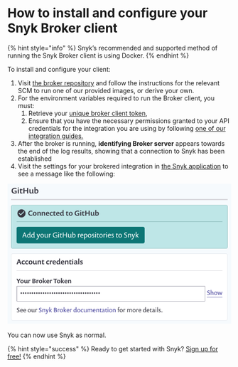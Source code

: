 # How to install and configure your Snyk Broker client

{% hint style="info" %}
Snyk’s recommended and supported method of running the Snyk Broker client is using Docker.
{% endhint %}

To install and configure your client:

1. Visit [the broker repository](https://github.com/snyk/broker/) and follow the instructions for the relevant SCM to run one of our provided images, or derive your own.
2. For the environment variables required to run the Broker client, you must:
   1. Retrieve your [unique broker client token,](integrations/snyk-broker/retrieve-a-unique-broker-client-token/)
   2. Ensure that you have the necessary permissions granted to your API credentials for the integration you are using by following [one of our integration guides.](integrations/)
3. After the broker is running, **identifying Broker server** appears towards the end of the log results, showing that a connection to Snyk has been established
4. Visit the settings for your brokered integration in [the Snyk application](https://app.snyk.io/) to see a message like the following: 

![](../../.gitbook/assets/image%20%2860%29.png/)

You can now use Snyk as normal.

{% hint style="success" %}
Ready to get started with Snyk? [Sign up for free!](https://snyk.io/login?cta=sign-up&loc=footer&page=support_docs_page/)
{% endhint %}

